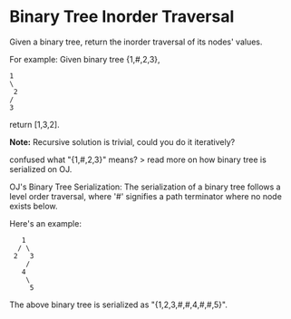 # Binary Tree Inorder Traversal

Given a binary tree, return the inorder traversal of its nodes' values.

For example:
Given binary tree {1,#,2,3},

    1
    \
     2
    /
    3

return [1,3,2].

**Note:** Recursive solution is trivial, could you do it iteratively?

confused what "{1,#,2,3}" means? > read more on how binary tree is serialized on OJ.


OJ's Binary Tree Serialization:
The serialization of a binary tree follows a level order traversal, where '#' signifies a path terminator where no node exists below.

Here's an example:

       1
      / \
     2   3
        /
       4
        \
         5

The above binary tree is serialized as "{1,2,3,#,#,4,#,#,5}".
